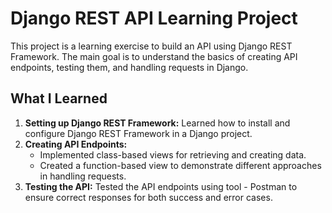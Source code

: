 # Django REST API Learning Project

This project is a learning exercise to build an API using Django REST Framework. The main goal is to understand the basics of creating API endpoints, testing them, and handling requests in Django.

## What I Learned
1. **Setting up Django REST Framework:** Learned how to install and configure Django REST Framework in a Django project.
2. **Creating API Endpoints:** 
   - Implemented class-based views for retrieving and creating data.
   - Created a function-based view to demonstrate different approaches in handling requests.
3. **Testing the API:** Tested the API endpoints using tool - Postman to ensure correct responses for both success and error cases.
